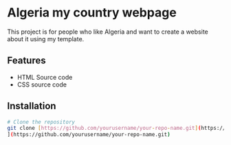 # Algeria my country webpage

This project is for people who like Algeria and want to create a website about it using my template.

## Features

- HTML Source code
- CSS source code

## Installation

```bash
# Clone the repository
git clone [https://github.com/yourusername/your-repo-name.git](https://github.com/kenza379/first-repo.git
](https://github.com/yourusername/your-repo-name.git)
